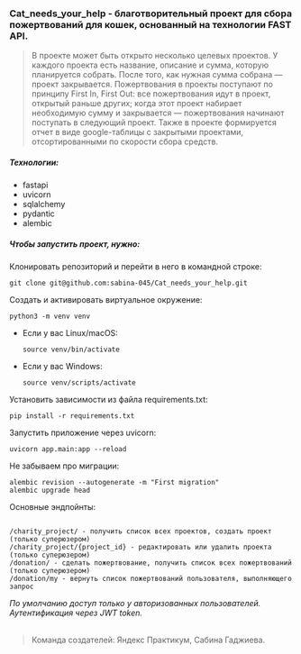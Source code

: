 ### Cat_needs_your_help - благотворительный проект для сбора пожертвований для кошек, основанный на технологии FAST API.
>В проекте может быть открыто несколько целевых проектов. У каждого проекта есть название, описание и сумма, которую планируется собрать. После того, как нужная сумма собрана — проект закрывается.
Пожертвования в проекты поступают по принципу First In, First Out: все пожертвования идут в проект, открытый раньше других; когда этот проект набирает необходимую сумму и закрывается — пожертвования начинают поступать в следующий проект. Также в проекте формируется отчет в виде google-таблицы с закрытыми проектами, отсортированными по скорости сбора средств.

##### Технологии:
+ fastapi
+ uvicorn
+ sqlalchemy
+ pydantic
+ alembic

##### Чтобы запустить проект, нужно:
Клонировать репозиторий и перейти в него в командной строке:

```
git clone git@github.com:sabina-045/Cat_needs_your_help.git
```

Cоздать и активировать виртуальное окружение:

```
python3 -m venv venv
```

* Если у вас Linux/macOS:

    ```
    source venv/bin/activate
    ```

* Если у вас Windows:

    ```
    source venv/scripts/activate
    ```

Установить зависимости из файла requirements.txt:

```
pip install -r requirements.txt
```

Запустить приложение через uvicorn:

```
uvicorn app.main:app --reload
```

Не забываем про миграции:


```
alembic revision --autogenerate -m "First migration"
alembic upgrade head

```
Основные эндпойнты:

```

/charity_project/ - получить список всех проектов, создать проект (только суперюзером)
/charity_project/{project_id} - редактировать или удалить проекта (только суперюзером)
/donation/ - сделать пожертвование, получить список всех пожертвований (только суперюзером)
/donation/my - вернуть список пожертвований пользователя, выполняющего запрос

```
_По умолчанию доступ только у авторизованных пользователей._
_Аутентификация через JWT token._
</br>
</br>
> Команда создателей:
Яндекс Практикум, Сабина Гаджиева.
